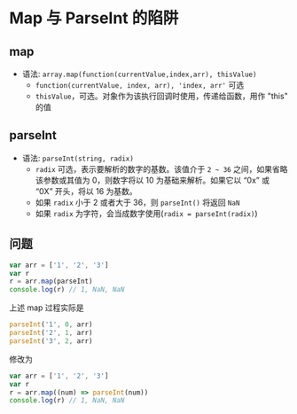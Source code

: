 # Map 与 ParseInt 的陷阱

## map

- 语法: `array.map(function(currentValue,index,arr), thisValue)`
  - `function(currentValue, index, arr), 'index, arr'` 可选
  - `thisValue`，可选。对象作为该执行回调时使用，传递给函数，用作 "this" 的值

## parseInt

- 语法: `parseInt(string, radix)`
  - `radix` 可选，表示要解析的数字的基数。该值介于 `2 ~ 36` 之间，如果省略该参数或其值为 0，则数字将以 10 为基础来解析。如果它以 “0x” 或 “0X” 开头，将以 16 为基数。
  - 如果 `radix` 小于 2 或者大于 36，则 `parseInt()` 将返回 `NaN`
  - 如果 `radix` 为字符，会当成数字使用(`radix = parseInt(radix)`)

## 问题

```js
var arr = ['1', '2', '3']
var r
r = arr.map(parseInt)
console.log(r) // 1, NaN, NaN
```

上述 map 过程实际是

```js
parseInt('1', 0, arr)
parseInt('2', 1, arr)
parseInt('3', 2, arr)
```

修改为

```js
var arr = ['1', '2', '3']
var r
r = arr.map((num) => parseInt(num))
console.log(r) // 1, NaN, NaN
```

